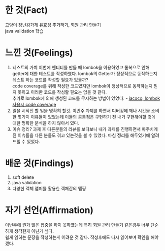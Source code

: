 # 한 것(Fact)

고양이 장난감가게 유효성 추가하기, 회원 관리 만들기  
java validation 학습

# 느낀 것(Feelings)

1. 테스트의 가치
   이번에 엔티티를 만들 때 lombok을 이용하였고 롬복으로 인해 getter에 대한 테스트를 작성하였다. lombok의 Getter가 정상적으로 동작하는지 테스트 하는 코드를 작성할 필요가 있을까?  
   code coverage를 위해 작성한 코드였지만 lombok이 정상적으로 동작하는지 믿지 못하고 이러한 코드를 작성할 필요는 없을 것 같다.  
   추가로 lombok에 의해 생성된 코드를 무시하는 방법이 있었다. - [jacoco, lombok 사용시 code coverage](https://giantdwarf.tistory.com/59)
2. 일을 시작전 할 일을 명확히 할것.
   이번주 과제를 하면서 디버깅에 꽤나 시간을 소비한 몇가지 이유들이 있었는데 이들의 공통점은 구현하기 전 내가 구현해야할 것에 대한 명확한 분석을 하지 않아서 였다.
3. 이슈 정리?
   과제 후 다른분들의 리뷰를 보다보니 내가 과제를 진행하면서 마주치게된 이슈들을 다른 분들도 겪고 있는것을 볼 수 있었다. 마침 정리를 해두었기에 알려드릴 수 있었다.

# 배운 것(Findings)

1. soft delete
2. java validation
3. 다양한 객체 맵퍼를 활용한 객체간의 맵핑

# 자기 선언(Affirmation)

이번주에 뭔가 많은 집중을 하지 못하였는데 특히 회원 관리 만들기 같은경우 너무 단순하게 생각한게 아닌가 싶다.  
쉽게 읽히는 문장을 작성하는게 어려운 것 같다. 작성후에도 다시 읽어보며 확인을 해야겠다.
